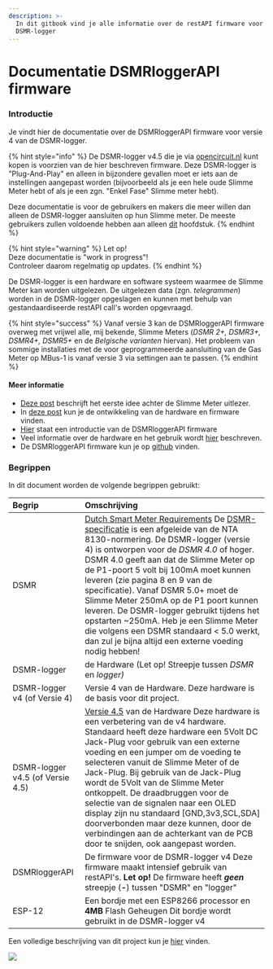 ```yaml
---
description: >-
  In dit gitbook vind je alle informatie over de restAPI firmware voor de
  DSMR-logger
---
```


# Documentatie DSMRloggerAPI firmware

### Introductie <a id="introductie"></a>

Je vindt hier de documentatie over de DSMRloggerAPI firmware voor versie 4 van de DSMR-logger.

{% hint style="info" %}
De DSMR-logger v4.5 die je via [opencircuit.nl](https://opencircuit.shop/Product/Smart-meter-reader-V4.5-Assembled-programmed) kunt kopen is voorzien van de hier beschreven firmware. Deze DSMR-logger is "Plug-And-Play" en alleen in bijzondere gevallen moet er iets aan de instellingen aangepast worden \(bijvoorbeeld als je een hele oude Slimme Meter hebt of als je een zgn. "Enkel Fase" Slimme meter hebt\).

Deze documentatie is voor de gebruikers en makers die meer willen dan alleen de DSMR-logger aansluiten op hun Slimme meter. De meeste gebruikers zullen voldoende hebben aan alleen [dit](dsmr-editor.md#settings-aanpassen) hoofdstuk.
{% endhint %}

{% hint style="warning" %}
Let op!  
Deze documentatie is "work in progress"!   
Controleer daarom regelmatig op updates.
{% endhint %}

De DSMR-logger is een hardware en software systeem waarmee de Slimme Meter kan worden uitgelezen. De uitgelezen data \(zgn. _telegrammen_\) worden in de DSMR-logger opgeslagen en kunnen met behulp van gestandaardiseerde restAPI call's worden opgevraagd.

{% hint style="success" %}
Vanaf versie 3 kan de DSMRloggerAPI firmware overweg met vrijwel alle, mij bekende, Slimme Meters \(_DSMR 2+, DSMR3+, DSMR4+, DSMR5+_ en de _Belgische varianten_ hiervan\). Het probleem van sommige installaties met de voor geprogrammeerde aansluiting van de Gas Meter op MBus-1 is vanaf versie 3 via settingen aan te passen.
{% endhint %}

#### Meer informatie

* [Deze post](https://willem.aandewiel.nl/index.php/2018/08/28/slimme-meter-uitlezer/) beschrijft het eerste idee achter de Slimme Meter uitlezer.
* In [deze post](https://willem.aandewiel.nl/index.php/2019/04/09/dsmr-logger-v4-slimme-meter-uitlezer/) kun je de ontwikkeling van de hardware en firmware vinden.
* [Hier](https://willem.aandewiel.nl/index.php/2020/02/28/restapis-zijn-hip-nieuwe-firmware-voor-de-dsmr-logger/) staat een introductie van de DSMRloggerAPI firmware
* Veel informatie over de hardware en het gebruik wordt [hier](https://mrwheel.github.io/DSMRloggerWS/hardware_V4/) beschreven.
* De DSMRloggerAPI firmware kun je op [github](https://github.com/mrWheel/DSMRloggerAPI) vinden.

### Begrippen

In dit document worden de volgende begrippen gebruikt:

| Begrip | Omschrijving |
| :--- | :--- |
| DSMR | [Dutch Smart Meter Requirements](https://nl.wikipedia.org/wiki/Slimme_meter) De [DSMR-specificatie](https://www.netbeheernederland.nl/_upload/Files/Slimme_meter_15_a727fce1f1.pdf) is een afgeleide van de NTA 8130-normering. De DSMR-logger \(versie 4\) is ontworpen voor de _DSMR 4.0_ of hoger. DSMR 4.0 geeft aan dat de Slimme Meter op de P1-poort 5 volt bij 100mA moet kunnen leveren \(zie pagina 8 en 9 van de specificatie\). Vanaf DSMR 5.0+ moet de Slimme Meter 250mA op de P1 poort kunnen leveren. De DSMR-logger gebruikt tijdens het opstarten ~250mA. Heb je een Slimme Meter die volgens een DSMR standaard &lt; 5.0 werkt, dan zul je bijna altijd een externe voeding nodig hebben! |
| DSMR-logger | de Hardware \(Let op! Streepje tussen _DSMR_ en _logger\)_ |
| DSMR-logger v4 \(of Versie 4\) | Versie 4 van de Hardware.  Deze hardware is de basis voor dit project. |
| DSMR-logger v4.5 \(of Versie 4.5\) | [Versie 4.5](https://opencircuit.nl/Product/Slimme-meter-uitlezer-V4.5-Geassembleerd) van de Hardware Deze hardware is een verbetering van de v4 hardware. Standaard heeft deze hardware een 5Volt DC Jack-Plug voor gebruik van een externe voeding en een jumper om de voeding te selecteren vanuit de Slimme Meter of de Jack-Plug. Bij gebruik van de Jack-Plug wordt de 5Volt van de Slimme Meter ontkoppelt. De draadbruggen voor de selectie van de signalen naar een OLED display zijn nu standaard \[GND,3v3,SCL,SDA\] doorverbonden maar deze kunnen, door de verbindingen aan de achterkant van de PCB door te snijden, ook aangepast worden. |
| DSMRloggerAPI | De firmware voor de DSMR-logger v4 Deze firmware maakt intensief gebruik van restAPI's. **Let op!** De firmware heeft _**geen**_ streepje \(**-**\) tussen "DSMR" en "logger" |
| ESP-12 | Een bordje met een ESP8266 processor en **4MB** Flash Geheugen Dit bordje wordt gebruikt in de DSMR-logger v4 |

Een volledige beschrijving van dit project kun je [hier](https://willem.aandewiel.nl/index.php/2020/02/28/restapis-zijn-hip-nieuwe-firmware-voor-de-dsmr-logger/) vinden.

![](.gitbook/assets/dsmr-logger_v4.5.png)

